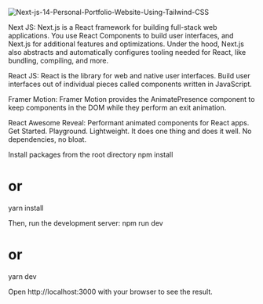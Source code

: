 ![Next-js-14-Personal-Portfolio-Website-Using-Tailwind-CSS](https://github.com/user-attachments/assets/c8cd5ec8-165a-4074-bf62-a53ade2d817a)

Next JS: Next.js is a React framework for building full-stack web applications. You use React Components to build user interfaces, and Next.js for additional features and optimizations. Under the hood, Next.js also abstracts and automatically configures tooling needed for React, like bundling, compiling, and more.

React JS: React is the library for web and native user interfaces. Build user interfaces out of individual pieces called components written in JavaScript.

Framer Motion: Framer Motion provides the AnimatePresence component to keep components in the DOM while they perform an exit animation.

React Awesome Reveal: Performant animated components for React apps. Get Started. Playground. Lightweight. It does one thing and does it well. No dependencies, no bloat.

Install packages from the root directory
npm install
# or
yarn install

Then, run the development server:
npm run dev
# or
yarn dev

Open http://localhost:3000 with your browser to see the result.
